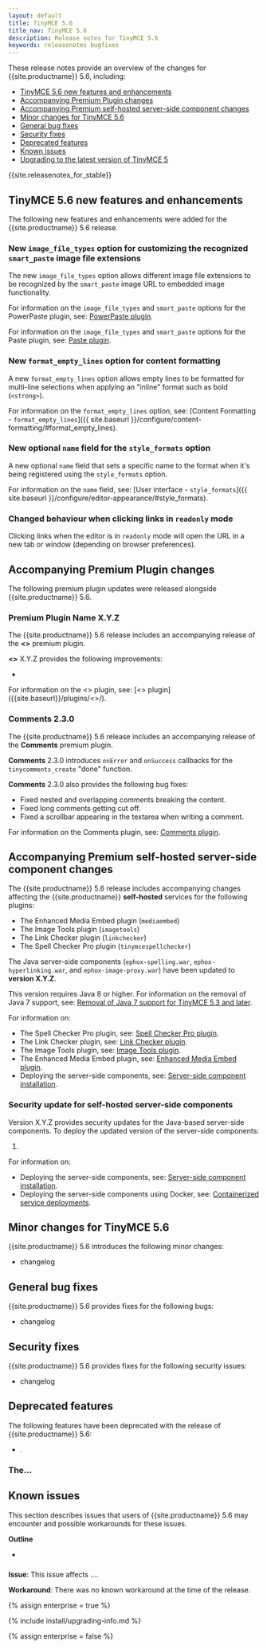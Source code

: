 ```yaml
---
layout: default
title: TinyMCE 5.6
title_nav: TinyMCE 5.6
description: Release notes for TinyMCE 5.6
keywords: releasenotes bugfixes
---
```


These release notes provide an overview of the changes for {{site.productname}} 5.6, including:

- [TinyMCE 5.6 new features and enhancements](#tinymce56newfeaturesandenhancements)
- [Accompanying Premium Plugin changes](#accompanyingpremiumpluginchanges)
- [Accompanying Premium self-hosted server-side component changes](#accompanyingpremiumself-hostedserver-sidecomponentchanges)
- [Minor changes for TinyMCE 5.6](#minorchangesfortinymce56)
- [General bug fixes](#generalbugfixes)
- [Security fixes](#securityfixes)
- [Deprecated features](#deprecatedfeatures)
- [Known issues](#knownissues)
- [Upgrading to the latest version of TinyMCE 5](#upgradingtothelatestversionoftinymce5)

{{site.releasenotes_for_stable}}

## TinyMCE 5.6 new features and enhancements

The following new features and enhancements were added for the {{site.productname}} 5.6 release.

### New `image_file_types` option for customizing the recognized `smart_paste` image file extensions

The new `image_file_types` option allows different image file extensions to be recognized by the `smart_paste` image URL to embedded image functionality.

For information on the `image_file_types` and `smart_paste` options for the PowerPaste plugin, see: [PowerPaste plugin]({{site.baseurl}}/plugins/powerpaste/).

For information on the `image_file_types` and `smart_paste` options for the Paste plugin, see: [Paste plugin]({{site.baseurl}}/plugins/paste/).

### New `format_empty_lines` option for content formatting

A new `format_empty_lines` option allows empty lines to be formatted for multi-line selections when applying an "inline" format such as bold (`<strong>`).

For information on the `format_empty_lines` option, see: [Content Formatting - `format_empty_lines`]({{ site.baseurl }}/configure/content-formatting/#format_empty_lines).

### New optional `name` field for the `style_formats` option

A new optional `name` field that sets a specific name to the format when it's being registered using the `style_formats` option.

For information on the `name` field, see: [User interface - `style_formats`]({{ site.baseurl }}/configure/editor-appearance/#style_formats).

### Changed behaviour when clicking links in `readonly` mode

Clicking links when the editor is in `readonly` mode will open the URL in a new tab or window (depending on browser preferences).

## Accompanying Premium Plugin changes

The following premium plugin updates were released alongside {{site.productname}} 5.6.

### Premium Plugin Name X.Y.Z

The {{site.productname}} 5.6 release includes an accompanying release of the **<<Premium Plugin Name>>** premium plugin.

**<<Premium Plugin Name>>** X.Y.Z provides the following improvements:

- <Description>

For information on the <<Premium Plugin Name>> plugin, see: [<<Premium Plugin Name>> plugin]({{site.baseurl}}/plugins/<<Premium Plugin Name>>/).

### Comments 2.3.0

The {{site.productname}} 5.6 release includes an accompanying release of the **Comments** premium plugin.

**Comments** 2.3.0 introduces `onError` and `onSuccess` callbacks for the `tinycomments_create` "done" function.

**Comments** 2.3.0 also provides the following bug fixes:

- Fixed nested and overlapping comments breaking the content.
- Fixed long comments getting cut off.
- Fixed a scrollbar appearing in the textarea when writing a comment.

For information on the Comments plugin, see: [Comments plugin]({{site.baseurl}}/plugins/comments/).

## Accompanying Premium self-hosted server-side component changes

The {{site.productname}} 5.6 release includes accompanying changes affecting the {{site.productname}} **self-hosted** services for the following plugins:

- The Enhanced Media Embed plugin (`mediaembed`)
- The Image Tools plugin (`imagetools`)
- The Link Checker plugin (`linkchecker`)
- The Spell Checker Pro plugin (`tinymcespellchecker`)

The Java server-side components (`ephox-spelling.war`, `ephox-hyperlinking.war`, and `ephox-image-proxy.war`) have been updated to **version X.Y.Z**.

This version requires Java 8 or higher. For information on the removal of Java 7 support, see: [Removal of Java 7 support for TinyMCE 5.3 and later]({{site.baseurl}}/release-notes/release-notes53/#removalofjava7support).

For information on:

- The Spell Checker Pro plugin, see: [Spell Checker Pro plugin]({{site.baseurl}}/plugins/tinymcespellchecker/).
- The Link Checker plugin, see: [Link Checker plugin]({{site.baseurl}}/plugins/linkchecker/).
- The Image Tools plugin, see: [Image Tools plugin]({{site.baseurl}}/plugins/imagetools/).
- The Enhanced Media Embed plugin, see: [Enhanced Media Embed plugin]({{site.baseurl}}/plugins/mediaembed/).
- Deploying the server-side components, see: [Server-side component installation]({{site.baseurl}}/enterprise/server/).

### Security update for self-hosted server-side components

Version X.Y.Z provides security updates for the Java-based server-side components. To deploy the updated version of the server-side components:

1.

For information on:

- Deploying the server-side components, see: [Server-side component installation]({{site.baseurl}}/enterprise/server/).
- Deploying the server-side components using Docker, see: [Containerized service deployments]({{site.baseurl}}/enterprise/server/dockerservices/).

## Minor changes for TinyMCE 5.6

{{site.productname}} 5.6 introduces the following minor changes:

- changelog

## General bug fixes

{{site.productname}} 5.6 provides fixes for the following bugs:

- changelog

## Security fixes

{{site.productname}} 5.6 provides fixes for the following security issues:

- changelog

## Deprecated features

The following features have been deprecated with the release of {{site.productname}} 5.6:

- [](#).

### The...

## Known issues

This section describes issues that users of {{site.productname}} 5.6 may encounter and possible workarounds for these issues.

**Outline**

- [](#)

###

**Issue**: This issue affects ....

**Workaround**: There was no known workaround at the time of the release.

{% assign enterprise = true %}

{% include install/upgrading-info.md %}

{% assign enterprise = false %}
